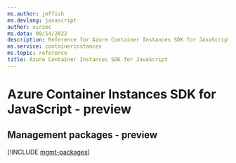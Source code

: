 ```yaml
---
ms.author: jeffish
ms.devlang: javascript
author: xirzec
ms.data: 09/14/2022
description: Reference for Azure Container Instances SDK for JavaScript
ms.service: containerinstances
ms.topic: reference
title: Azure Container Instances SDK for JavaScript
---
```

# Azure Container Instances SDK for JavaScript - preview

## Management packages - preview
[!INCLUDE [mgmt-packages](container-instances-mgmt-index.md)]
